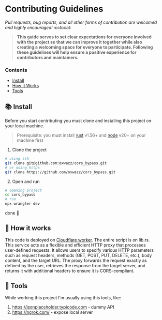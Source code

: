 # Contributing Guidelines

*Pull requests, bug reports, and all other forms of contribution are welcomed and highly encouraged!* :octocat:

> **This guide serves to set clear expectations for everyone involved with the project so that we can improve it
together while also creating a welcoming space for everyone to participate. Following these guidelines will help ensure
a positive experience for contributors and maintainers.**

### Contents

- [Install](#books-install)
- [How it Works](#thread-how-it-works)
- [Tools](#wrench-tools)

## :books: Install

Before you start contributing you must clone and installing this project on your local machine.

> Prerequisite: you must install [rust](https://www.rust-lang.org/tools/install) v1.56+
> and [node](https://nodejs.org/en/download/package-manager/current) v20+ on your machine first

1. Clone the project

```sh
# using ssh
git clone git@github.com:oxwazz/cors_bypass.git
# or using https
git clone https://github.com/oxwazz/cors_bypass.git
```

2. Open and run

```sh
# opening project
cd cors_bypass
# run
npx wrangler dev
```

done 🎉

## :thread: How it works

This code is deployed on [Cloudflare worker](https://developers.cloudflare.com/workers/languages/rust/). The entire script is on lib.rs.
This service acts as a flexible and efficient HTTP proxy that processes user-defined requests. It allows users to 
specify various HTTP parameters such as request headers, methods (GET, POST, PUT, DELETE, etc.), body content, and the 
target URL. The proxy forwards the request exactly as defined by the user, retrieves the response from the target 
server, and returns it with additional headers to ensure it is CORS-compliant.



## :wrench: Tools

While working this project I'm usually using this tools, like:

1. https://jsonplaceholder.typicode.com - dummy API
1. https://ngrok.com/ - expose local server
